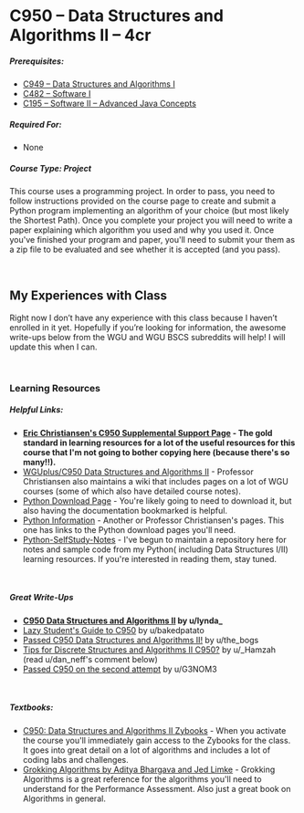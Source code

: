 # C950 – Data Structures and Algorithms II – 4cr
<h5>Prerequisites:</h5>
<ul>
<li><a href="https://github.com/Krautpaddy/myBSCS-Classes-Notes/blob/main/C949.md">C949 – Data Structures and Algorithms I</a></li>
    <li><a href="https://github.com/Krautpaddy/myBSCS-Classes-Notes/blob/main/C482.md">C482 – Software I</a></li>
  <li><a href="https://github.com/Krautpaddy/myBSCS-Classes-Notes/blob/main/C950.md">C195 – Software II – Advanced Java Concepts</a></li>

</ul>

<h5>Required For:</h5>
<ul>
<li>None</li>
</ul>

<h5><b>Course Type:</b> Project</h5> 
<P>This course uses a programming project. In order to pass, you need to follow instructions provided on the course page to create and submit a Python program implementing an algorithm of your choice (but most likely the Shortest Path). Once you complete your project you will need to write a paper explaining which algorithm you used and why you used it. Once you've finished your program and paper, you'll need to submit your them as a zip file to be evaluated and see whether it is accepted (and you pass).</p>


<br />

<h2>My Experiences with Class</h2>
<p>Right now I don’t have any experience with this class because I haven’t enrolled in it yet. Hopefully if you’re looking for information, the awesome write-ups below from the WGU and WGU BSCS subreddits will help! I will update this when I can.</p>
<br />

<h3>Learning Resources</h3>

<h5>Helpful Links:</h5>
<ul>
  <li><b><a href="https://sites.google.com/wgu.edu/eric-christiansen/home/C950?authuser=0">Eric Christiansen's C950 Supplemental Support Page</a> - The gold standard in learning resources for a lot of the useful resources for this course that I'm not going to bother copying here (because there's so many!!).</b></li>
  <li><a href="https://motleybytes.com/w/WGUplus/C950_Data_Structures_and_Algorithms_II">WGUplus/C950 Data Structures and Algorithms II</a> - Professor Christiansen also maintains a wiki that includes pages on a lot of WGU courses (some of which also have detailed course notes).</li>
  <li><a href="https://www.python.org/downloads/">Python Download Page</a> - You're likely going to need to download it, but also having the documentation bookmarked is helpful.</li>
  <li><a href="https://sites.google.com/wgu.edu/eric-christiansen/home/python?authuser=0">Python Information</a> - Another or Professor Christiansen's pages. This one has links to the Python download pages you'll need.</li>
      <li><a href="https://github.com/Krautpaddy/Python-SelfStudy-Notes">Python-SelfStudy-Notes</a> - I've begun to maintain a repository here for notes and sample code from my Python( including Data Structures I/II) learning resources. If you're interested in reading them, stay tuned.</li>
</ul>

<br />

<h5>Great Write-Ups</h5>
<ul>
  <li><b><a href="https://www.reddit.com/r/WGU_CompSci/comments/bxbqxi/c950_data_structures_and_algorithms_ii/">C950 Data Structures and Algorithms II</a> by u/lynda_</b></li>
  <li><a href="https://www.reddit.com/r/WGU_CompSci/comments/g0rd0k/lazy_students_guide_to_c950/">Lazy Student's Guide to C950</a> by u/bakedpatato</li>
  <li><a href="https://www.reddit.com/r/WGU_CompSci/comments/galm4w/passed_c950_data_structures_and_algorithms_ii/">Passed C950 Data Structures and Algorithms II!</a> by u/the_bogs</li>
  <li><a href="https://www.reddit.com/r/WGU_CompSci/comments/aby705/tips_for_discrete_structures_and_algorithms_ii/">Tips for Discrete Structures and Algorithms II C950?</a> by u/_Hamzah (read u/dan_neff's comment below)</li>
  <li><a href="https://www.reddit.com/r/WGU_CompSci/comments/gm2p7x/passed_c950_on_the_second_attempt/">Passed C950 on the second attempt</a> by u/G3NOM3</li>
</ul>

<br />

<h5>Textbooks:</h5>
<ul>
  <li><a href="https://learn.zybooks.com/zybook/WGUC950AY20182019">C950: Data Structures and Algorithms II Zybooks</a> - When you activate the course you'll immediately gain access to the Zybooks for the class. It goes into great detail on a lot of algorithms and includes a lot of coding labs and challenges.</li>
<li><a href="https://www.oreilly.com/library/view/grokking-algorithms/9781617292231">Grokking Algorithms by Aditya Bhargava and Jed Limke</a> - Grokking Algorithms is a great reference for the algorithms you'll need to understand for the Performance Assessment. Also just a great book on Algorithms in general.</li>
</ul>
